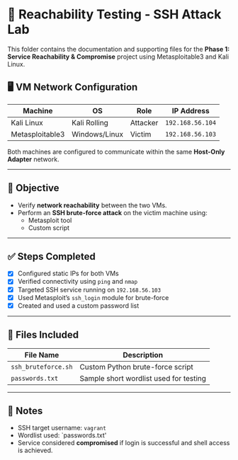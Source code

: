 # 🔐 Reachability Testing - SSH Attack Lab

This folder contains the documentation and supporting files for the **Phase 1: Service Reachability & Compromise** project using Metasploitable3 and Kali Linux.

## 🖥️ VM Network Configuration

| Machine        | OS             | Role        | IP Address        |
|----------------|----------------|-------------|-------------------|
| Kali Linux     | Kali Rolling   | Attacker    | `192.168.56.104`  |
| Metasploitable3| Windows/Linux  | Victim      | `192.168.56.103`  |

Both machines are configured to communicate within the same **Host-Only Adapter** network.

---

## 📡 Objective

- Verify **network reachability** between the two VMs.
- Perform an **SSH brute-force attack** on the victim machine using:
  - Metasploit tool
  - Custom script
---

## ✅ Steps Completed

- [x] Configured static IPs for both VMs
- [x] Verified connectivity using `ping` and `nmap`
- [x] Targeted SSH service running on `192.168.56.103`
- [x] Used Metasploit’s `ssh_login` module for brute-force
- [x] Created and used a custom password list

---

## 📂 Files Included

| File Name            | Description                                     |
|----------------------|-------------------------------------------------|
| `ssh_bruteforce.sh`  | Custom Python brute-force script                |
| `passwords.txt`         | Sample short wordlist used for testing          |


---

## 📎 Notes

- SSH target username: `vagrant`
- Wordlist used: `passwords.txt'
- Service considered **compromised** if login is successful and shell access is achieved.

